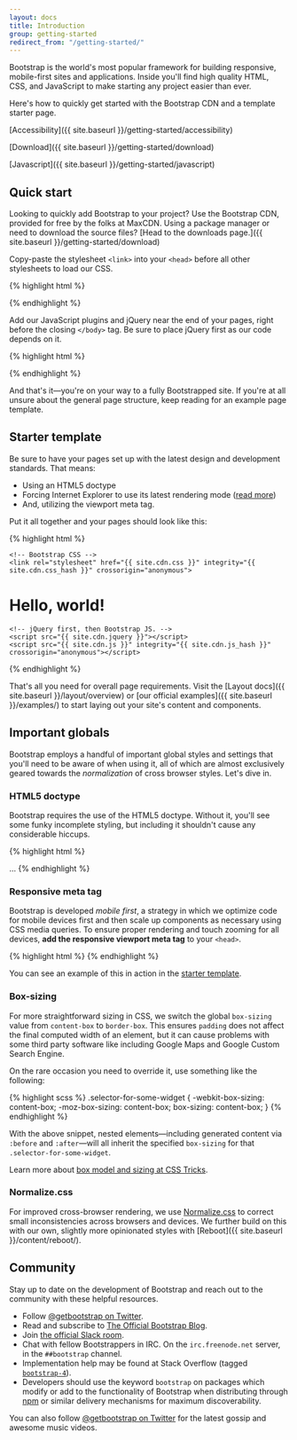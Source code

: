 ```yaml
---
layout: docs
title: Introduction
group: getting-started
redirect_from: "/getting-started/"
---
```


Bootstrap is the world's most popular framework for building responsive, mobile-first sites and applications. Inside you'll find high quality HTML, CSS, and JavaScript to make starting any project easier than ever.

Here's how to quickly get started with the Bootstrap CDN and a template starter page.

[Accessibility]({{ site.baseurl }}/getting-started/accessibility)

[Download]({{ site.baseurl }}/getting-started/download)

[Javascript]({{ site.baseurl }}/getting-started/javascript)

## Quick start

Looking to quickly add Bootstrap to your project? Use the Bootstrap CDN, provided for free by the folks at MaxCDN. Using a package manager or need to download the source files? [Head to the downloads page.]({{ site.baseurl }}/getting-started/download)

Copy-paste the stylesheet `<link>` into your `<head>` before all other stylesheets to load our CSS.

{% highlight html %}
<link rel="stylesheet" href="{{ site.cdn.css }}" integrity="{{ site.cdn.css_hash }}" crossorigin="anonymous">
{% endhighlight %}

Add our JavaScript plugins and jQuery near the end of your pages, right before the closing `</body>` tag. Be sure to place jQuery first as our code depends on it.

{% highlight html %}
<script src="{{ site.cdn.jquery }}"></script>
<script src="{{ site.cdn.js }}" integrity="{{ site.cdn.js_hash }}" crossorigin="anonymous"></script>
{% endhighlight %}

And that's it—you're on your way to a fully Bootstrapped site. If you're at all unsure about the general page structure, keep reading for an example page template.

## Starter template

Be sure to have your pages set up with the latest design and development standards. That means:

* Using an HTML5 doctype
* Forcing Internet Explorer to use its latest rendering mode ([read more](http://stackoverflow.com/q/6771258))
* And, utilizing the viewport meta tag.

Put it all together and your pages should look like this:

{% highlight html %}
<!DOCTYPE html>
<html lang="en">
  <head>
    <!-- Required meta tags always come first -->
    <meta charset="utf-8">
    <meta name="viewport" content="width=device-width, initial-scale=1, shrink-to-fit=no">
    <meta http-equiv="x-ua-compatible" content="ie=edge">

    <!-- Bootstrap CSS -->
    <link rel="stylesheet" href="{{ site.cdn.css }}" integrity="{{ site.cdn.css_hash }}" crossorigin="anonymous">
  </head>
  <body>
    <h1>Hello, world!</h1>

    <!-- jQuery first, then Bootstrap JS. -->
    <script src="{{ site.cdn.jquery }}"></script>
    <script src="{{ site.cdn.js }}" integrity="{{ site.cdn.js_hash }}" crossorigin="anonymous"></script>
  </body>
</html>
{% endhighlight %}

That's all you need for overall page requirements. Visit the [Layout docs]({{ site.baseurl }}/layout/overview) or [our official examples]({{ site.baseurl }}/examples/) to start laying out your site's content and components.

## Important globals

Bootstrap employs a handful of important global styles and settings that you'll need to be aware of when using it, all of which are almost exclusively geared towards the *normalization* of cross browser styles. Let's dive in.

### HTML5 doctype

Bootstrap requires the use of the HTML5 doctype. Without it, you'll see some funky incomplete styling, but including it shouldn't cause any considerable hiccups.

{% highlight html %}
<!DOCTYPE html>
<html lang="en">
  ...
</html>
{% endhighlight %}

### Responsive meta tag

Bootstrap is developed *mobile first*, a strategy in which we optimize code for mobile devices first and then scale up components as necessary using CSS media queries. To ensure proper rendering and touch zooming for all devices, **add the responsive viewport meta tag** to your `<head>`.

{% highlight html %}
<meta name="viewport" content="width=device-width, initial-scale=1">
{% endhighlight %}

You can see an example of this in action in the [starter template](#starter-template).

### Box-sizing

For more straightforward sizing in CSS, we switch the global `box-sizing` value from `content-box` to `border-box`. This ensures `padding` does not affect the final computed width of an element, but it can cause problems with some third party software like including Google Maps and Google Custom Search Engine.

On the rare occasion you need to override it, use something like the following:

{% highlight scss %}
.selector-for-some-widget {
  -webkit-box-sizing: content-box;
     -moz-box-sizing: content-box;
          box-sizing: content-box;
}
{% endhighlight %}

With the above snippet, nested elements—including generated content via `:before` and `:after`—will all inherit the specified `box-sizing` for that `.selector-for-some-widget`.

Learn more about [box model and sizing at CSS Tricks](https://css-tricks.com/box-sizing/).

### Normalize.css

For improved cross-browser rendering, we use [Normalize.css](http://necolas.github.io/normalize.css/) to correct small inconsistencies across browsers and devices. We further build on this with our own, slightly more opinionated styles with [Reboot]({{ site.baseurl }}/content/reboot/).

## Community

Stay up to date on the development of Bootstrap and reach out to the community with these helpful resources.

- Follow [@getbootstrap on Twitter](https://twitter.com/getbootstrap).
- Read and subscribe to [The Official Bootstrap Blog](http://blog.getbootstrap.com).
- Join [the official Slack room](https://bootstrap-slack.herokuapp.com).
- Chat with fellow Bootstrappers in IRC. On the `irc.freenode.net` server, in the `##bootstrap` channel.
- Implementation help may be found at Stack Overflow (tagged [`bootstrap-4`](https://stackoverflow.com/questions/tagged/bootstrap-4)).
- Developers should use the keyword `bootstrap` on packages which modify or add to the functionality of Bootstrap when distributing through [npm](https://www.npmjs.com/browse/keyword/bootstrap) or similar delivery mechanisms for maximum discoverability.

You can also follow [@getbootstrap on Twitter](https://twitter.com/getbootstrap) for the latest gossip and awesome music videos.
